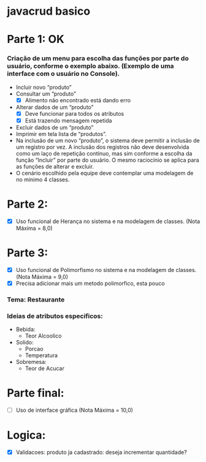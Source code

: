 # javacrud basico

# Parte 1: OK
### Criação de um menu para escolha das funções por parte do usuário, conforme o exemplo abaixo. (Exemplo de uma interface com o usuário no Console).
- Incluir novo “produto”
- Consultar um “produto”
    - [X] Alimento não encontrado está dando erro
- Alterar dados de um “produto”
    - [X] Deve funcionar para todos os atributos
    - [X] Está trazendo mensagem repetida
- Excluir dados de um “produto”
- Imprimir em tela lista de “produtos”.
- Na inclusão de um novo “produto”, o sistema deve permitir a inclusão de um registro por vez. A inclusão dos registros não deve desenvolvida como um laço de repetição contínuo, mas sim conforme a escolha da função “Incluir” por parte do usuário. O mesmo raciocínio se aplica para as funções de alterar e excluir.
- O cenário escolhido pela equipe deve contemplar uma modelagem de no mínimo 4 classes. 

# Parte 2:
- [X] Uso funcional de Herança no sistema e na modelagem de classes. (Nota Máxima = 8,0)

# Parte 3:
- [X] Uso funcional de Polimorfismo no sistema e na modelagem de classes. (Nota Máxima = 9,0)
- [X]  Precisa adicionar mais um metodo polimorfico, esta pouco
      
### Tema: Restaurante
### Ideias de atributos especificos:
- Bebida:
  - Teor Alcoolico
- Solido:
  - Porcao
  - Temperatura
- Sobremesa:
  - Teor de Acucar

# Parte final:
- [ ] Uso de interface gráfica (Nota Máxima = 10,0)

# Logica:
- [X] Validacoes: produto ja cadastrado: deseja incrementar quantidade?
